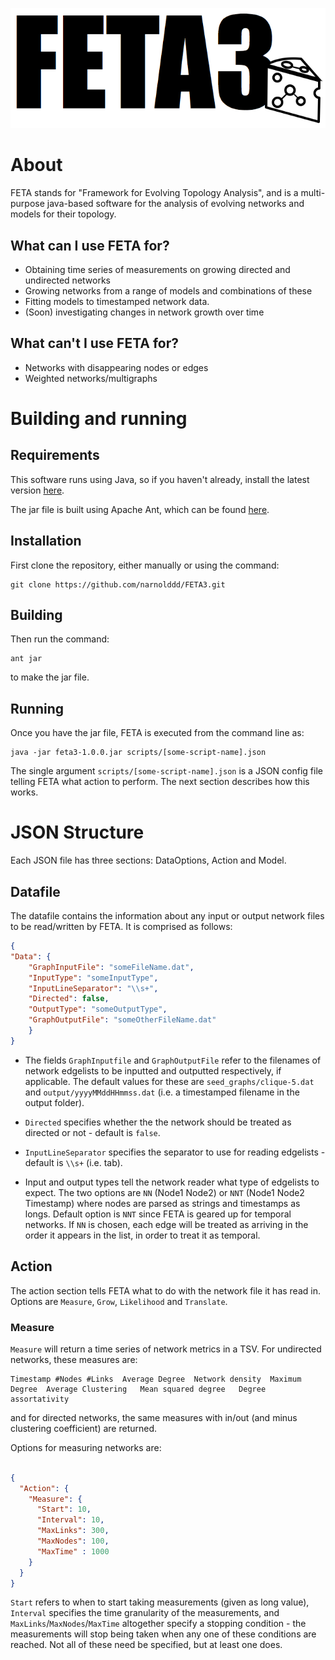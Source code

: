 ![logo](FETAlogo.png)

# About
FETA stands for "Framework for Evolving Topology Analysis", and is a multi-purpose java-based software for the analysis of evolving networks and models for their topology.

## What can I use FETA for?

* Obtaining time series of measurements on growing directed and undirected networks
* Growing networks from a range of models and combinations of these
* Fitting models to timestamped network data.
* (Soon) investigating changes in network growth over time

## What can't I use FETA for?

* Networks with disappearing nodes or edges
* Weighted networks/multigraphs

# Building and running

## Requirements

This software runs using Java, so if you haven't already, install the latest version [here](https://www.java.com/en/download/). 

The jar file is built using Apache Ant, which can be found [here](https://ant.apache.org/).

## Installation

First clone the repository, either manually or using the command: 

```$xslt
git clone https://github.com/narnolddd/FETA3.git
```

## Building

Then run the command:

```$xslt
ant jar
```

to make the jar file.

## Running

Once you have the jar file, FETA is executed from the command line as:

```$xslt
java -jar feta3-1.0.0.jar scripts/[some-script-name].json
```

The single argument `scripts/[some-script-name].json` is a JSON config file telling FETA what action to perform. The next section describes how this works.

# JSON Structure

Each JSON file has three sections: DataOptions, Action and Model.

## Datafile 

The datafile contains the information about any input or output network files to be read/written by FETA. It is comprised as follows:

```JSON
{
"Data": {
    "GraphInputFile": "someFileName.dat",
    "InputType": "someInputType",
    "InputLineSeparator": "\\s+",
    "Directed": false,
    "OutputType": "someOutputType",
    "GraphOutputFile": "someOtherFileName.dat"
    }
}
```

* The fields `GraphInputfile` and `GraphOutputFile` refer to the filenames of network edgelists to be inputted and outputted respectively, if applicable.
The default values for these are `seed_graphs/clique-5.dat` and `output/yyyyMMddHHmmss.dat` (i.e. a timestamped filename in the output folder).

* `Directed` specifies whether the the network should be treated as directed or not - default is `false`.

* `InputLineSeparator` specifies the separator to use for reading edgelists - default is `\\s+` (i.e. tab). 

* Input and output types tell the network reader what type of edgelists to expect. The two options are `NN` (Node1 Node2) or 
`NNT` (Node1 Node2 Timestamp) where nodes are parsed as strings and timestamps as longs. Default option is `NNT` since FETA is 
geared up for temporal networks. If `NN` is chosen, each edge will be treated as arriving in the order it appears in the list, in
order to treat it as temporal.

## Action

The action section tells FETA what to do with the network file it has read in. Options are `Measure`, `Grow`, `Likelihood` and `Translate`.

### Measure

`Measure` will return a time series of network metrics in a TSV. For undirected networks, these measures are:

```$xslt
Timestamp #Nodes #Links  Average Degree  Network density  Maximum Degree  Average Clustering   Mean squared degree   Degree assortativity
```

and for directed networks, the same measures with in/out (and minus clustering coefficient) are returned.

Options for measuring networks are:

```JSON

{
  "Action": {
    "Measure": {
      "Start": 10,
      "Interval": 10,
      "MaxLinks": 300,
      "MaxNodes": 100,
      "MaxTime" : 1000
    }
  }
}

```

`Start` refers to when to start taking measurements (given as long value), `Interval` specifies the time granularity of the measurements, and
`MaxLinks`/`MaxNodes`/`MaxTime` altogether specify a stopping condition - the measurements will stop being taken when any one of these conditions are
reached. Not all of these need be specified, but at least one does.